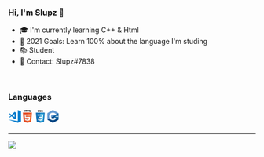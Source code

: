 ### Hi, I'm Slupz 👋

- 🎓 I'm currently learning C++ & Html
- 💫 2021 Goals: Learn 100% about the language I'm studing
- 📚 Student
- 🌙 Contact: Slupz#7838

<br />

### Languages

<img align="left" alt="Visual Studio Code" width="26px" src="https://raw.githubusercontent.com/github/explore/80688e429a7d4ef2fca1e82350fe8e3517d3494d/topics/visual-studio-code/visual-studio-code.png" />
<img align="left" alt="HTML5" width="26px" src="https://raw.githubusercontent.com/github/explore/80688e429a7d4ef2fca1e82350fe8e3517d3494d/topics/html/html.png" />
<img align="left" alt="CSS3" width="26px" src="https://raw.githubusercontent.com/github/explore/80688e429a7d4ef2fca1e82350fe8e3517d3494d/topics/css/css.png" />
<img align="left" alt="C++" width="26px" src="https://raw.githubusercontent.com/devicons/devicon/master/icons/cplusplus/cplusplus-original.svg" />
<br />
<br />

---

[website]: https://slupz.com
[twitter]: https://twitter.com/slupz
[youtube]: https://www.youtube.com/channel/UCPQWslRgjzp9QFwoX5naWEQ


<img src="https://cdn.discordapp.com/attachments/819565504078807080/819567426131066910/tumblr_d0562c92189cf573fc7679abe5ab5fdc_f675916b_400.gif">
